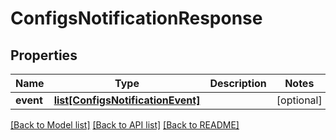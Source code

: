# ConfigsNotificationResponse

## Properties
Name | Type | Description | Notes
------------ | ------------- | ------------- | -------------
**event** | [**list[ConfigsNotificationEvent]**](ConfigsNotificationEvent.md) |  | [optional] 

[[Back to Model list]](../README.md#documentation-for-models) [[Back to API list]](../README.md#documentation-for-api-endpoints) [[Back to README]](../README.md)


